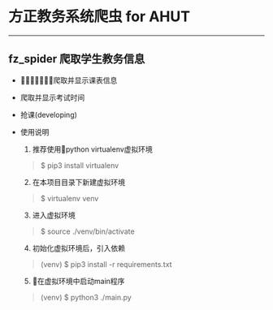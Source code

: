 
# 方正教务系统爬虫 for AHUT
---
## fz_spider 爬取学生教务信息

+ 爬取并显示课表信息
+ 爬取并显示考试时间
+ 抢课(developing)

+ 使用说明 
    1. 推荐使用python virtualenv虚拟环境
    > $ pip3 install virtualenv
    2. 在本项目目录下新建虚拟环境
    > $ virtualenv venv
    3. 进入虚拟环境   
    > $ source ./venv/bin/activate
    4. 初始化虚拟环境后，引入依赖
    > (venv) $ pip3 install -r requirements.txt
    5. 在虚拟环境中启动main程序
    > (venv) $ python3 ./main.py